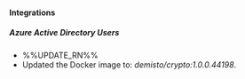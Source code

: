 
#### Integrations
##### Azure Active Directory Users
- %%UPDATE_RN%%
- Updated the Docker image to: *demisto/crypto:1.0.0.44198*.
